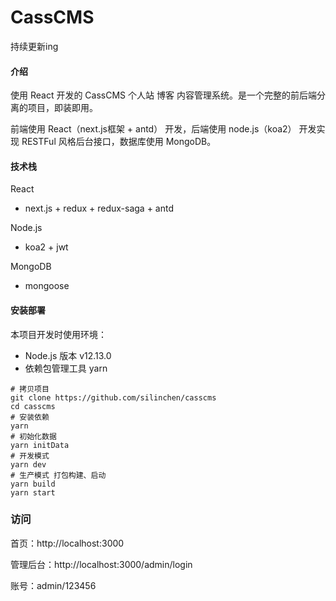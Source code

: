 # CassCMS

持续更新ing

#### 介绍

使用 React 开发的 CassCMS 个人站 博客 内容管理系统。是一个完整的前后端分离的项目，即装即用。

前端使用 React（next.js框架 + antd） 开发，后端使用 node.js（koa2） 开发实现 RESTFul 风格后台接口，数据库使用 MongoDB。

#### 技术栈
React
- next.js + redux + redux-saga + antd

Node.js
- koa2 + jwt

MongoDB
- mongoose


#### 安装部署

本项目开发时使用环境：
- Node.js 版本 v12.13.0
- 依赖包管理工具 yarn



```shell
# 拷贝项目
git clone https://github.com/silinchen/casscms
cd casscms
# 安装依赖
yarn
# 初始化数据
yarn initData
# 开发模式
yarn dev
# 生产模式 打包构建、启动
yarn build
yarn start
```

### 访问

首页：http://localhost:3000

管理后台：http://localhost:3000/admin/login

账号：admin/123456

